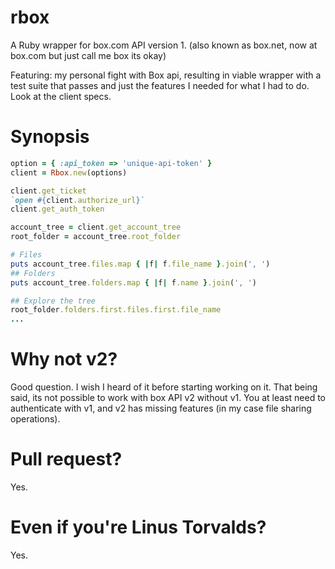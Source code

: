 rbox
====

A Ruby wrapper for box.com API version 1.
(also known as box.net, now at box.com but just call me box its okay)

Featuring: my personal fight with Box api, resulting in  viable wrapper with a test suite that passes and just the features I needed for what I had to do. Look at the client specs.

Synopsis
========

```ruby
option = { :api_token => 'unique-api-token' }
client = Rbox.new(options)

client.get_ticket
`open #{client.authorize_url}`
client.get_auth_token

account_tree = client.get_account_tree
root_folder = account_tree.root_folder

# Files
puts account_tree.files.map { |f| f.file_name }.join(', ')
## Folders
puts account_tree.folders.map { |f| f.name }.join(', ')

## Explore the tree
root_folder.folders.first.files.first.file_name
...
```

Why not v2?
===========

Good question. I wish I heard of it before starting working on it. That being said, its not possible to work with box API v2 without v1.
You at least need to authenticate with v1, and v2 has missing features (in my case file sharing operations).


Pull request?
=============

Yes.

Even if you're Linus Torvalds?
==============================

Yes.